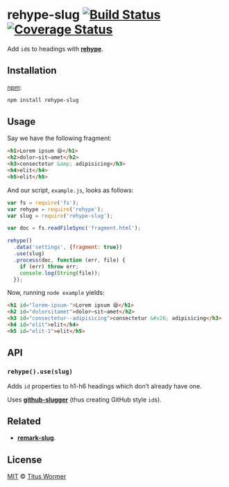 # rehype-slug [![Build Status][travis-badge]][travis] [![Coverage Status][codecov-badge]][codecov]

Add `id`s to headings with [**rehype**][rehype].

## Installation

[npm][]:

```bash
npm install rehype-slug
```

## Usage

Say we have the following fragment:

```html
<h1>Lorem ipsum 😪</h1>
<h2>dolor—sit—amet</h2>
<h3>consectetur &amp; adipisicing</h3>
<h4>elit</h4>
<h5>elit</h5>
```

And our script, `example.js`, looks as follows:

```javascript
var fs = require('fs');
var rehype = require('rehype');
var slug = require('rehype-slug');

var doc = fs.readFileSync('fragment.html');

rehype()
  .data('settings', {fragment: true})
  .use(slug)
  .process(doc, function (err, file) {
    if (err) throw err;
    console.log(String(file));
  });
```

Now, running `node example` yields:

```html
<h1 id="lorem-ipsum-">Lorem ipsum 😪</h1>
<h2 id="dolorsitamet">dolor—sit—amet</h2>
<h3 id="consectetur--adipisicing">consectetur &#x26; adipisicing</h3>
<h4 id="elit">elit</h4>
<h5 id="elit-1">elit</h5>
```

## API

### `rehype().use(slug)`

Adds `id` properties to h1-h6 headings which don’t already have one.

Uses [**github-slugger**][ghslug] (thus creating GitHub style `id`s).

## Related

*   [**remark-slug**](https://github.com/wooorm/remark-slug).

## License

[MIT][license] © [Titus Wormer][author]

<!-- Definitions -->

[travis-badge]: https://img.shields.io/travis/wooorm/rehype-slug.svg

[travis]: https://travis-ci.org/wooorm/rehype-slug

[codecov-badge]: https://img.shields.io/codecov/c/github/wooorm/rehype-slug.svg

[codecov]: https://codecov.io/github/wooorm/rehype-slug

[npm]: https://docs.npmjs.com/cli/install

[license]: LICENSE

[author]: http://wooorm.com

[rehype]: https://github.com/wooorm/rehype

[ghslug]: https://github.com/Flet/github-slugger
